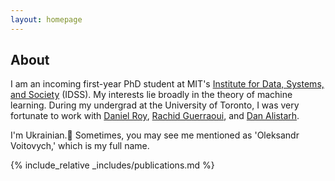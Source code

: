 ```yaml
---
layout: homepage
---
```


## About

I am an incoming first-year PhD student at MIT's [Institute for Data, Systems, and Society](https://idss.mit.edu/) (IDSS). My interests lie broadly in the theory of machine learning. During my undergrad at the University of Toronto, I was very fortunate to work with [Daniel Roy](http://danroy.org/), [Rachid Guerraoui](https://dcl.epfl.ch/rachid/), and [Dan Alistarh](https://ist.ac.at/en/research/alistarh-group/).

I'm Ukrainian.&#127803; Sometimes, you may see me mentioned as 'Oleksandr Voitovych,' which is my full name. 

<!-- ## Research Interests

- **Computer Vision:** image recognition, image generation, video captioning
- **Machine Learning:** meta-learning, incremental learning, transfer learning -->

<!-- ## News

- **[Feb. 2020]** Our paper about incremental learning is accepted to CVPR 2020.
- **[Feb. 2020]** We will host the ACM Multimedia Asia 2020 conference in Singapore!
- **[Sept. 2019]** Our paper about few-shot learning is accepted to NeurIPS 2019.
- **[Mar. 2019]** Our paper about few-shot learning is accepted to CVPR 2019. -->

{% include_relative _includes/publications.md %}

<!-- {% include_relative _includes/services.md %} -->
